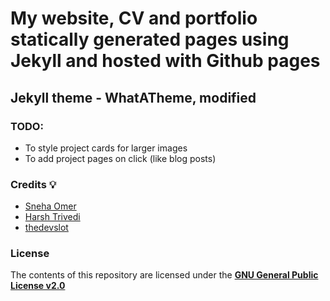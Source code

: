 # My website, CV and portfolio statically generated pages using Jekyll and hosted with Github pages
## Jekyll theme - WhatATheme, modified

### TODO:
- To style project cards for larger images
- To add project pages on click (like blog posts)

### Credits :bulb:
* [Sneha Omer](http://sassyecoder.github.io/)
* [Harsh Trivedi](http://harsh98trivedi.github.io/)
* [thedevslot](https://github.com/thedevslot/WhatATheme)

### License
The contents of this repository are licensed under the [**GNU General Public License v2.0**](https://github.com/thedevslot/WhatATheme/blob/master/LICENSE)
